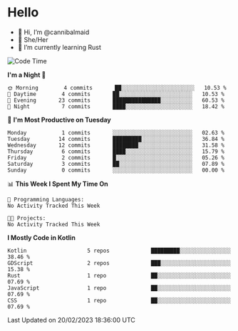 # Hello
- 👋 Hi, I’m @cannibalmaid
- 👀 She/Her
- 🌱 I’m currently learning Rust

<!--START_SECTION:waka-->
![Code Time](http://img.shields.io/badge/Code%20Time-97%20hrs%206%20mins-blue)

**I'm a Night 🦉** 

```text
🌞 Morning        4 commits       ██░░░░░░░░░░░░░░░░░░░░░░░   10.53 % 
🌆 Daytime        4 commits       ██░░░░░░░░░░░░░░░░░░░░░░░   10.53 % 
🌃 Evening       23 commits       ███████████████░░░░░░░░░░   60.53 % 
🌙 Night          7 commits       ████░░░░░░░░░░░░░░░░░░░░░   18.42 % 

```
📅 **I'm Most Productive on Tuesday** 

```text
Monday           1 commits       ░░░░░░░░░░░░░░░░░░░░░░░░░   02.63 % 
Tuesday         14 commits       █████████░░░░░░░░░░░░░░░░   36.84 % 
Wednesday       12 commits       ████████░░░░░░░░░░░░░░░░░   31.58 % 
Thursday         6 commits       ████░░░░░░░░░░░░░░░░░░░░░   15.79 % 
Friday           2 commits       █░░░░░░░░░░░░░░░░░░░░░░░░   05.26 % 
Saturday         3 commits       ██░░░░░░░░░░░░░░░░░░░░░░░   07.89 % 
Sunday           0 commits       ░░░░░░░░░░░░░░░░░░░░░░░░░   00.00 % 

```


📊 **This Week I Spent My Time On** 

```text
💬 Programming Languages: 
No Activity Tracked This Week

🐱‍💻 Projects: 
No Activity Tracked This Week

```

**I Mostly Code in Kotlin** 

```text
Kotlin                   5 repos             █████████░░░░░░░░░░░░░░░░   38.46 % 
GDScript                 2 repos             ███░░░░░░░░░░░░░░░░░░░░░░   15.38 % 
Rust                     1 repo              ██░░░░░░░░░░░░░░░░░░░░░░░   07.69 % 
JavaScript               1 repo              ██░░░░░░░░░░░░░░░░░░░░░░░   07.69 % 
CSS                      1 repo              ██░░░░░░░░░░░░░░░░░░░░░░░   07.69 % 

```



 Last Updated on 20/02/2023 18:36:00 UTC
<!--END_SECTION:waka-->
